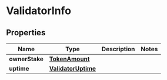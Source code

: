 

# ValidatorInfo


## Properties

Name | Type | Description | Notes
------------ | ------------- | ------------- | -------------
**ownerStake** | [**TokenAmount**](TokenAmount.md) |  | 
**uptime** | [**ValidatorUptime**](ValidatorUptime.md) |  | 



